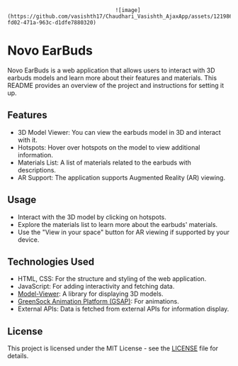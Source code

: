                                       ![image](https://github.com/vasishth17/Chaudhari_Vasishth_AjaxApp/assets/121986393/fa839867-fd02-471a-963c-d1dfe7880320)

# Novo EarBuds

Novo EarBuds is a web application that allows users to interact with 3D earbuds models and learn more about their features and materials. This README provides an overview of the project and instructions for setting it up.

## Features

- 3D Model Viewer: You can view the earbuds model in 3D and interact with it.
- Hotspots: Hover over hotspots on the model to view additional information.
- Materials List: A list of materials related to the earbuds with descriptions.
- AR Support: The application supports Augmented Reality (AR) viewing.

## Usage

- Interact with the 3D model by clicking on hotspots.
- Explore the materials list to learn more about the earbuds' materials.
- Use the "View in your space" button for AR viewing if supported by your device.

## Technologies Used

- HTML, CSS: For the structure and styling of the web application.
- JavaScript: For adding interactivity and fetching data.
- [Model-Viewer](https://modelviewer.dev/): A library for displaying 3D models.
- [GreenSock Animation Platform (GSAP)](https://greensock.com/gsap/): For animations.
- External APIs: Data is fetched from external APIs for information display.

## License

This project is licensed under the MIT License - see the [LICENSE](LICENSE) file for details.
